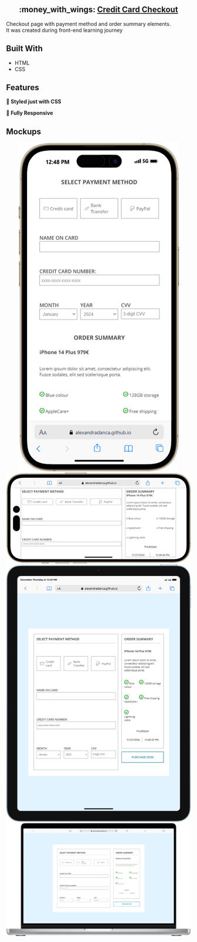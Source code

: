 <h2 align="center">
 :money_with_wings: <a href="https://alexandradanca.github.io/-002-CreditCardCheckout/" target="_blank">Credit Card Checkout</a>
</h2>

<p>Checkout page with payment method and order summary elements. </br>It was created during front-end learning journey</p>

## Built With
- HTML
- CSS

## Features

**🎨 Styled just with CSS**

**📱 Fully Responsive**

<h2>Mockups</h2>
<div align="center"> 
  <img alt="Demo" src="./assets/images/readme-1.png" />
  <img alt="Demo" src="./assets/images/readme-2.png" />
  <img alt="Demo" src="./assets/images/readme-3.png" />
  <img alt="Demo" src="./assets/images/readme-4.png" />
</div>
